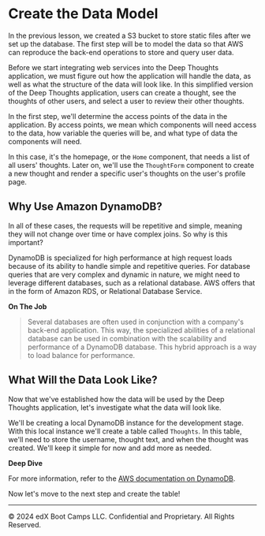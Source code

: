 # Create the Data Model

In the previous lesson, we created a S3 bucket to store static files after we set up the database. The first step will be to model the data so that AWS can reproduce the back-end operations to store and query user data.

Before we start integrating web services into the Deep Thoughts application, we must figure out how the application will handle the data, as well as what the structure of the data will look like. In this simplified version of the Deep Thoughts application, users can create a thought, see the thoughts of other users, and select a user to review their other thoughts.

In the first step, we'll determine the access points of the data in the application. By access points, we mean which components will need access to the data, how variable the queries will be, and what type of data the components will need.

In this case, it's the homepage, or the `Home` component, that needs a list of all users' thoughts. Later on, we'll use the `ThoughtForm` component to create a new thought and render a specific user's thoughts on the user's profile page.

## Why Use Amazon DynamoDB?

In all of these cases, the requests will be repetitive and simple, meaning they will not change over time or have complex joins. So why is this important?

DynamoDB is specialized for high performance at high request loads because of its ability to handle simple and repetitive queries. For database queries that are very complex and dynamic in nature, we might need to leverage different databases, such as a relational database. AWS offers that in the form of Amazon RDS, or Relational Database Service.

**On The Job**

> Several databases are often used in conjunction with a company's back-end application. This way, the specialized abilities of a relational database can be used in combination with the scalability and performance of a DynamoDB database. This hybrid approach is a way to load balance for performance.

## What Will the Data Look Like?

Now that we've established how the data will be used by the Deep Thoughts application, let's investigate what the data will look like.

We'll be creating a local DynamoDB instance for the development stage. With this local instance we'll create a table called `Thoughts`. In this table, we'll need to store the username, thought text, and when the thought was created. We'll keep it simple for now and add more as needed.

**Deep Dive**

For more information, refer to the [AWS documentation on DynamoDB](https://aws.amazon.com/dynamodb/).

Now let's move to the next step and create the table!

---
© 2024 edX Boot Camps LLC. Confidential and Proprietary. All Rights Reserved.